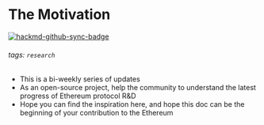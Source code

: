 # The Motivation

[![hackmd-github-sync-badge](https://hackmd.io/ZFGjmreuQJy8GqtsKk0GjQ/badge)](https://hackmd.io/ZFGjmreuQJy8GqtsKk0GjQ)


###### tags: `research`

- This is a bi-weekly series of updates
- As an open-source project, help the community to understand the latest progress of Ethereum protocol R&D
- Hope you can find the inspiration here, and hope this doc can be the beginning of your contribution to the Ethereum